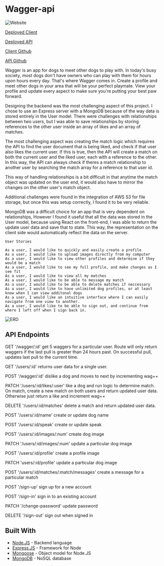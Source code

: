 # Wagger-api

![Website](https://i.imgur.com/OzaCqhE.jpg)

[Deployed Client](https://asooge.github.io/wagger-client/)

[Deployed API](https://protected-beach-93259.herokuapp.com/)

[Client Github](https://github.com/asooge/wagger-client)

[API Github](https://github.com/asooge/wagger-api)

Wagger is an app for dogs to meet other dogs to play with. In today's busy society, most dogs
don't have owners who can play with them for hours upon hours every day. That's where Wagger
comes in. Create a profile and meet other dogs in your area that will be your perfect
playmate. View your profile and update every aspect to make sure you're putting your
best paw forward.

Designing the backend was the most challenging aspect of this project. I chose to use
an Express server with a MongoDB because of the way data is stored entirely in the
User model. There were challenges with relationships between two users, but I was able
to save relationships by storing references to the other user inside an array of likes
and an array of matches.

The most challenging aspect was creating the match logic which requires the API to find
the user document that is being liked, and check if that user also likes the current
user. If this is true, then the API will create a match on both the current user and
the liked user, each with a reference to the other. In this way, the API can always
check if theres a match relationship to another user by searching the match array for
a reference to that user id.

This way of handling relationships is a bit difficult in that anytime the match object
was updated on the user end, it would also have to mirror the changes on the other
user's match object.

Additional challenges were found in the integration of AWS S3 for file storage, but
once this was setup correctly, I found it to be very reliable.

MongoDB was a difficult choice for an app that is very dependent on relationships,
However I found it useful that all the data was stored in the User model, because
using React on the front-end, I was able to return the update user data and save
that to state. This way, the representation on the client side would automatically
reflect the data on the server.

```
User Stories

As a user, I would like to quickly and easily create a profile
As a user, I would like to upload images directly from my computer
As a user, I would like to view other profiles and determine if they would be a match
As a user, I would like to see my full profile, and make changes as I see fit
As a user, I would like to view all my matches
As a user, I would like to be able to message my match
As a user, I would like to be able to delete matches if neccessary
As a user, I would like to have unlimited dog profiles, or at least know when I can view additonal dogs
As a user, I would like an intuitive interface where I can easily navigate from one view to another.
As a user, I would like to be able to sign out, and continue from where I left off when I sign back in.
```


![ERD](https://i.imgur.com/UZQanKW.jpg)

## API Endpoints

GET '/wagger/:id' get 5 waggers for a particular user. Route will only return waggers
if the last pull is greater than 24 hours past. On successful pull, updates last
pull to the current time.

GET '/users/:id' returns user data for a single user.

POST '/wagger/:id' dislike a dog and moves to next by incrementing wag++

PATCH '/users/:id/likes/:user' like a dog and run logic to determine match. On match,
create a new match on both users and return updated user data. Otherwise just return
a like and increment wag++

DELETE '/users/:id/matches' delete a match and return updated user data.

POST '/users/:id/name' create or update dog name

POST '/users/:id/speak' create or update speak

POST '/users/:id/images/:num' create dog image

PATCH '/users/:id/images/:num' update a particular dog image

POST '/users/:id/profile' create a profile image

PATCH 'users/:id/profile' update a particular dog image

POST '/users/:id/matches/:match/messages' create a message for a particular match

POST '/sign-up' sign up for a new account

POST '/sign-in' sign in to an existing account

PATCH '/change-password' update password

DELETE '/sign-out' sign out when signed in


## Built With


* [Node.JS](https://nodejs.org/en/) - Backend language
* [Express.JS](https://expressjs.com/) - Framework for Node
* [Mongoose](https://mongoosejs.com/) - Object model for Node.JS
* [MongoDB](https://www.mongodb.com/) - NoSQL database
